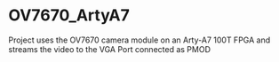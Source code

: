 # OV7670_ArtyA7
Project uses the OV7670 camera module on an Arty-A7 100T FPGA and streams the video to the VGA Port connected as PMOD
